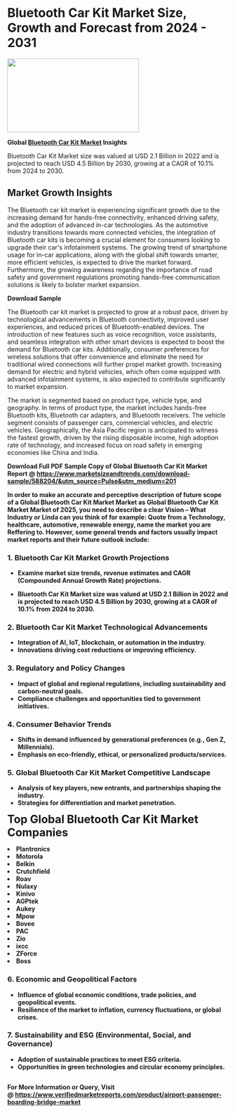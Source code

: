 <H1>Bluetooth Car Kit Market Size, Growth and Forecast from 2024 - 2031</H1><img class="aligncenter size-medium wp-image-584254" src="https://thirdeyenews.in/wp-content/uploads/2024/09/Global-Market-Research-300x168.jpeg" alt="" width="300" height="168" /><p><strong>Global&nbsp;<a href="https://www.marketsizeandtrends.com/download-sample/588204/&amp;utm_source=Pulse&amp;utm_medium=201">Bluetooth Car Kit Market</a> Insights</strong></p><p>Bluetooth Car Kit Market size was valued at USD 2.1 Billion in 2022 and is projected to reach USD 4.5 Billion by 2030, growing at a CAGR of 10.1% from 2024 to 2030.</p><p><h2>Market Growth Insights</h2> <p>The Bluetooth car kit market is experiencing significant growth due to the increasing demand for hands-free connectivity, enhanced driving safety, and the adoption of advanced in-car technologies. As the automotive industry transitions towards more connected vehicles, the integration of Bluetooth car kits is becoming a crucial element for consumers looking to upgrade their car's infotainment systems. The growing trend of smartphone usage for in-car applications, along with the global shift towards smarter, more efficient vehicles, is expected to drive the market forward. Furthermore, the growing awareness regarding the importance of road safety and government regulations promoting hands-free communication solutions is likely to bolster market expansion.</p> <p><strong>Download Sample</strong></p> <p>The Bluetooth car kit market is projected to grow at a robust pace, driven by technological advancements in Bluetooth connectivity, improved user experiences, and reduced prices of Bluetooth-enabled devices. The introduction of new features such as voice recognition, voice assistants, and seamless integration with other smart devices is expected to boost the demand for Bluetooth car kits. Additionally, consumer preferences for wireless solutions that offer convenience and eliminate the need for traditional wired connections will further propel market growth. Increasing demand for electric and hybrid vehicles, which often come equipped with advanced infotainment systems, is also expected to contribute significantly to market expansion.</p> <p>The market is segmented based on product type, vehicle type, and geography. In terms of product type, the market includes hands-free Bluetooth kits, Bluetooth car adapters, and Bluetooth receivers. The vehicle segment consists of passenger cars, commercial vehicles, and electric vehicles. Geographically, the Asia Pacific region is anticipated to witness the fastest growth, driven by the rising disposable income, high adoption rate of technology, and increased focus on road safety in emerging economies like China and India.</p> <p><strong></p><p><span class=""><strong>Download Full PDF Sample Copy of Global Bluetooth Car Kit Market Report</strong> @ <a href="https://www.marketsizeandtrends.com/download-sample/588204/&amp;utm_source=Pulse&amp;utm_medium=201" target="_blank">https://www.marketsizeandtrends.com/download-sample/588204/&amp;utm_source=Pulse&amp;utm_medium=201</a></span></p><p>In order to make an accurate and perceptive description of future scope of a Global&nbsp;Bluetooth Car Kit Market Market as Global&nbsp;Bluetooth Car Kit Market Market of 2025, you need to describe a clear Vision &ndash; What Industry or Linda can you think of for example: Quote from a Technology, healthcare, automotive, renewable energy, name the market you are Reffering to. However, some general trends and factors usually impact market reports and their future outlook include:</p><h3>1.&nbsp;<strong>Bluetooth Car Kit Market Growth Projections</strong></h3><ul><li>Examine market size trends, revenue estimates and CAGR (Compounded Annual Growth Rate) projections.</li><li><p>Bluetooth Car Kit Market size was valued at USD 2.1 Billion in 2022 and is projected to reach USD 4.5 Billion by 2030, growing at a CAGR of 10.1% from 2024 to 2030.</p></li></ul><h3>2.&nbsp;<strong>Bluetooth Car Kit Market Technological Advancements</strong></h3><ul><li>Integration of AI, IoT, blockchain, or automation in the industry.</li><li>Innovations driving cost reductions or improving efficiency.</li></ul><h3>3.&nbsp;<strong>Regulatory and Policy Changes</strong></h3><ul><li>Impact of global and regional regulations, including sustainability and carbon-neutral goals.</li><li>Compliance challenges and opportunities tied to government initiatives.</li></ul><h3>4.&nbsp;<strong>Consumer Behavior Trends</strong></h3><ul><li>Shifts in demand influenced by generational preferences (e.g., Gen Z, Millennials).</li><li>Emphasis on eco-friendly, ethical, or personalized products/services.</li></ul><h3>5.&nbsp;<strong>Global Bluetooth Car Kit Market Competitive Landscape</strong></h3><ul><li>Analysis of key players, new entrants, and partnerships shaping the industry.</li><li>Strategies for differentiation and market penetration.</li></ul><p data-pm-slice="1 1 []"><span style="color: inherit; font-family: inherit; font-size: 25px;">Top Global Bluetooth Car Kit Market Companies</span></p><div class="" data-test-id=""><p><li>Plantronics</li><li> Motorola</li><li> Belkin</li><li> Crutchfield</li><li> Roav</li><li> Nulaxy</li><li> Kinivo</li><li> AGPtek</li><li> Aukey</li><li> Mpow</li><li> Bovee</li><li> PAC</li><li> Zio</li><li> ixcc</li><li> ZForce</li><li> Boss</li></p></div><h3>6.&nbsp;<strong>Economic and Geopolitical Factors</strong></h3><ul><li>Influence of global economic conditions, trade policies, and geopolitical events.</li><li>Resilience of the market to inflation, currency fluctuations, or global crises.</li></ul><h3>7.&nbsp;<strong>Sustainability and ESG (Environmental, Social, and Governance)</strong></h3><ul><li>Adoption of sustainable practices to meet ESG criteria.</li><li>Opportunities in green technologies and circular economy principles.</li></ul><h2><strong style="font-size: 14px;">For More Information or Query, Visit @&nbsp;</strong><a style="background-color: #ffffff; font-size: 14px;" href="https://www.marketsizeandtrends.com/report/bluetooth-car-kit-market/" target="_blank">https://www.verifiedmarketreports.com/product/airport-passenger-boarding-bridge-market</a></h2>
